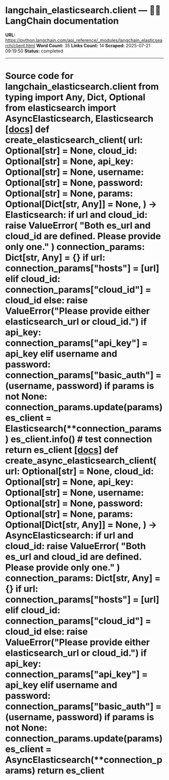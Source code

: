 # langchain_elasticsearch.client — 🦜🔗 LangChain  documentation

**URL:** https://python.langchain.com/api_reference/_modules/langchain_elasticsearch/client.html
**Word Count:** 35
**Links Count:** 14
**Scraped:** 2025-07-21 09:19:50
**Status:** completed

---

# Source code for langchain\_elasticsearch.client               from typing import Any, Dict, Optional          from elasticsearch import AsyncElasticsearch, Elasticsearch                              [[docs]](https://python.langchain.com/api_reference/elasticsearch/client/langchain_elasticsearch.client.create_elasticsearch_client.html#langchain_elasticsearch.client.create_elasticsearch_client)     def create_elasticsearch_client(         url: Optional[str] = None,         cloud_id: Optional[str] = None,         api_key: Optional[str] = None,         username: Optional[str] = None,         password: Optional[str] = None,         params: Optional[Dict[str, Any]] = None,     ) -> Elasticsearch:         if url and cloud_id:             raise ValueError(                 "Both es_url and cloud_id are defined. Please provide only one."             )              connection_params: Dict[str, Any] = {}              if url:             connection_params["hosts"] = [url]         elif cloud_id:             connection_params["cloud_id"] = cloud_id         else:             raise ValueError("Please provide either elasticsearch_url or cloud_id.")              if api_key:             connection_params["api_key"] = api_key         elif username and password:             connection_params["basic_auth"] = (username, password)              if params is not None:             connection_params.update(params)              es_client = Elasticsearch(**connection_params)              es_client.info()  # test connection              return es_client                                             [[docs]](https://python.langchain.com/api_reference/elasticsearch/client/langchain_elasticsearch.client.create_async_elasticsearch_client.html#langchain_elasticsearch.client.create_async_elasticsearch_client)     def create_async_elasticsearch_client(         url: Optional[str] = None,         cloud_id: Optional[str] = None,         api_key: Optional[str] = None,         username: Optional[str] = None,         password: Optional[str] = None,         params: Optional[Dict[str, Any]] = None,     ) -> AsyncElasticsearch:         if url and cloud_id:             raise ValueError(                 "Both es_url and cloud_id are defined. Please provide only one."             )              connection_params: Dict[str, Any] = {}              if url:             connection_params["hosts"] = [url]         elif cloud_id:             connection_params["cloud_id"] = cloud_id         else:             raise ValueError("Please provide either elasticsearch_url or cloud_id.")              if api_key:             connection_params["api_key"] = api_key         elif username and password:             connection_params["basic_auth"] = (username, password)              if params is not None:             connection_params.update(params)              es_client = AsyncElasticsearch(**connection_params)         return es_client